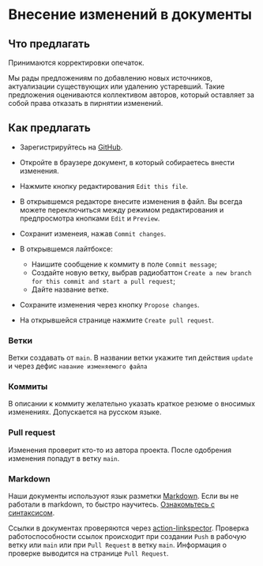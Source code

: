 # Внесение изменений в документы

## Что предлагать
Принимаются корректировки опечаток.

Мы рады предложениям по добавлению новых источников, актуализации существующих или удалению устаревший. Такие предложения оцениваются коллективом авторов, который оставляет за собой права отказать в пирнятии изменений.

## Как предлагать

- Зарегистрируйтесь на [GitHub](https://github.com/).

- Откройте в браузере документ, в который собираетесь внести изменения.

- Нажмите кнопку редактирования `Edit this file`.

- В открывшемся редакторе внесите изменения в файл. Вы всегда можете переключиться между режимом редактирования и предпросмотра кнопками `Edit` и `Preview`.

- Сохранит изменеия, нажав `Commit changes`.

- В открывшемся лайтбоксе:
    * Наишите сообщение к коммиту в поле `Commit message`; 
    * Cоздайте новую ветку, выбрав радиобаттон `Create a new branch for this commit and start a pull request`;
    * Дайте название ветке.

- Сохраните изменения через кнопку `Propose changes`.

- На открывшейся странице нажмите `Create pull request`.

### Ветки

Ветки создавать от `main`. В названии ветки укажите тип действия `update` и через дефис `навание изменяемого файла`

### Коммиты

В описании к коммиту желательно указать краткое резюме о вносимых изменениях. Допускается на русском языке.

### Pull request

Изменения проверит кто-то из автора проекта. После одобрения изменения попадут в ветку `main`.

### Markdown

Наши документы используют язык разметки [Markdown](https://ru.wikipedia.org/wiki/Markdown). Если вы не работали в markdown, то быстро научитесь. [Ознакомьтесь с синтаксисом](https://github.com/adam-p/markdown-here/wiki/Markdown-Cheatsheet).

Ссылки в документах проверяются через [action-linkspector](https://github.com/UmbrellaDocs/action-linkspector). Проверка работоспособности ссылок происходит при создании `Push` в рабочую ветку или `main` или при `Pull Request` в ветку `main`. Информация о проверке выводится на странице `Pull Request`.